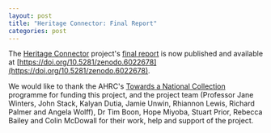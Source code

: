 ```yaml
---
layout: post
title: "Heritage Connector: Final Report"
categories: post
---
```


The [Heritage Connector](https://www.sciencemuseumgroup.org.uk/project/heritage-connector/) project's [final report](https://doi.org/10.5281/zenodo.6022678) is now published and available at [https://doi.org/10.5281/zenodo.6022678](https://doi.org/10.5281/zenodo.6022678).

We would like to thank the AHRC's [Towards a National Collection](http://nationalcollection.org.uk) programme for funding this project, and the project team (Professor Jane Winters, John Stack, Kalyan Dutia, Jamie Unwin, Rhiannon Lewis, Richard Palmer and Angela Wolff), Dr Tim Boon, Hope Miyoba, Stuart Prior, Rebecca Bailey and Colin McDowall for their work, help and support of the project.
